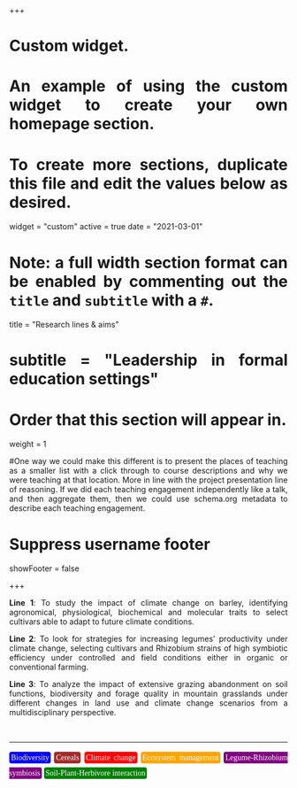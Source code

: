 +++
# Custom widget.
# An example of using the custom widget to create your own homepage section.
# To create more sections, duplicate this file and edit the values below as desired.
widget = "custom"
active = true
date = "2021-03-01"

# Note: a full width section format can be enabled by commenting out the `title` and `subtitle` with a `#`.
title = "Research lines & aims"
# subtitle = "Leadership in formal education settings"


# Order that this section will appear in.
weight = 1

#One way we could make this different is to present the places of teaching as a smaller list with a click through to course descriptions and why we were teaching at that location. More in line with the project presentation line of reasoning. If we did each teaching engagement independently like a talk, and then aggregate them, then we could use schema.org metadata to describe each teaching engagement.

# Suppress username footer
showFooter = false

+++

<body style="text-align:justify">

**Line 1**: To study the impact of climate change on barley, identifying agronomical, physiological, biochemical and molecular traits to select cultivars able to adapt to future climate conditions.


**Line 2**: To look for strategies for increasing legumes’ productivity under climate change, selecting cultivars and Rhizobium strains of high symbiotic efficiency under controlled and field conditions either
in organic or conventional farming.

**Line 3**: To analyze the impact of extensive grazing abandonment on soil functions, biodiversity and forage quality in mountain grasslands under different changes in land use and climate change scenarios from a multidisciplinary perspective.

</body>

<br>

---

<p style = "font-family:'Brush Script MT', cursive; line-height: 200%">
<span style="color:white; border-radius: 4px; padding: 3px; background-color:blue">Biodiversity</span>
<span style="color:white; border-radius: 4px; padding: 3px; background-color:brown">Cereals</span>
<span style="color:white; border-radius: 4px; padding: 3px; background-color:red">Climate change</span>
<span style="color:white; border-radius: 4px; padding: 3px; background-color:orange">Ecosystem management</span>
<span style="color:white; border-radius: 4px; padding: 3px; background-color:purple">Legume-Rhizobium symbiosis</span>
<span style="color:white; border-radius: 4px; padding: 3px; background-color:green">Soil-Plant-Herbivore interaction</span>
</p>

